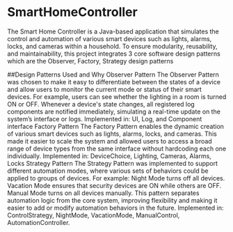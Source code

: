 # SmartHomeController
The Smart Home Controller is a Java-based application that simulates the control and automation of various smart devices such as lights, alarms, locks, and cameras within a household. To ensure modularity, reusability, and maintainability, this project integrates 3 core software design patterns which are the Observer, Factory, Strategy design patterns

##Design Patterns Used and Why
Observer Pattern
The Observer Pattern was chosen to make it easy to differentiate between the states of a device and allow users to monitor the current mode or status of their smart devices. For example, users can see whether the lighting in a room is turned ON or OFF. Whenever a device's state changes, all registered log components are notified immediately, simulating a real-time update on the system’s interface or logs. Implemented in: UI, Log, and Component interface
Factory Pattern
The Factory Pattern enables the dynamic creation of various smart devices such as lights, alarms, locks, and cameras. This made it easier to scale the system and allowed users to access a broad range of device types from the same interface without hardcoding each one individually. Implemented in: DeviceChoice, Lighting, Cameras, Alarms, Locks
Strategy Pattern
The Strategy Pattern was implemented to support different automation modes, where various sets of behaviors could be applied to groups of devices. For example: Night Mode turns off all devices. Vacation Mode ensures that security devices are ON while others are OFF. Manual Mode turns on all devices manually. This pattern separates automation logic from the core system, improving flexibility and making it easier to add or modify automation behaviors in the future. Implemented in: ControlStrategy, NightMode, VacationMode, ManualControl, AutomationController.
